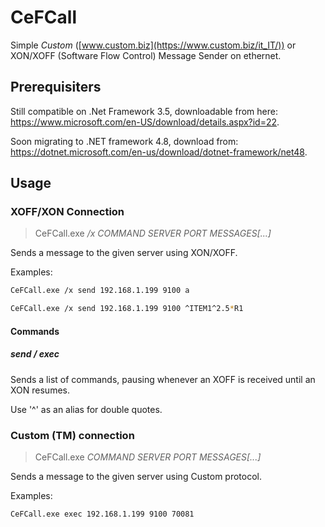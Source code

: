 # CeFCall

Simple *Custom* ([www.custom.biz](https://www.custom.biz/it_IT/)) or XON/XOFF (Software Flow Control) Message Sender on ethernet.

## Prerequisiters

Still compatible on .Net Framework 3.5, downloadable from here:
<https://www.microsoft.com/en-US/download/details.aspx?id=22>.

Soon migrating to .NET framework 4.8, download from:
<https://dotnet.microsoft.com/en-us/download/dotnet-framework/net48>.

## Usage

### XOFF/XON Connection

> CeFCall.exe */x* _COMMAND_ _SERVER_ _PORT_ _MESSAGES[...]_

Sends a message to the given server using XON/XOFF.

Examples:

```bash
CeFCall.exe /x send 192.168.1.199 9100 a
```

```bash
CeFCall.exe /x send 192.168.1.199 9100 ^ITEM1^2.5*R1
```

#### Commands

##### _send_ / _exec_
 
 Sends a list of commands, pausing whenever an XOFF is received until an XON resumes.
 
 Use '^' as an alias for double quotes.

### Custom (TM) connection

> CeFCall.exe _COMMAND_ _SERVER_ _PORT_ _MESSAGES[...]_

Sends a message to the given server using Custom protocol.

Examples:

```bash
CeFCall.exe exec 192.168.1.199 9100 70081
```
